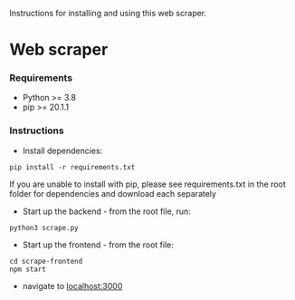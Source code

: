 Instructions for installing and using this web scraper.


# Web scraper

### Requirements
- Python >= 3.8
- pip >= 20.1.1

### Instructions
- Install dependencies:

`pip install -r requirements.txt`

If you are unable to install with pip, please see requirements.txt in the root folder for dependencies and download each separately

- Start up the backend - from the root file, run:

`python3 scrape.py`


- Start up the frontend - from the root file:
```
cd scrape-frontend
npm start
```

- navigate to [localhost:3000](localhost:3000)

